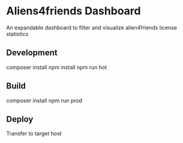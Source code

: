 # Aliens4friends Dashboard

An expandable dashboard to filter and visualize alien4friends license statistics

## Development

composer install
npm install
npm run hot

## Build

composer install
npm run prod

## Deploy

Transfer to target host
